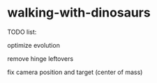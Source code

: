 walking-with-dinosaurs
======================

TODO list:

optimize evolution

remove hinge leftovers

fix camera position and target (center of mass)